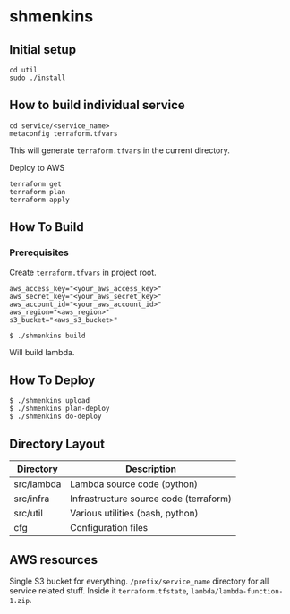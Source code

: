 # shmenkins

## Initial setup

```
cd util
sudo ./install
```

## How to build individual service

```
cd service/<service_name>
metaconfig terraform.tfvars
```
This will generate `terraform.tfvars` in the current directory.

Deploy to AWS
```
terraform get
terraform plan
terraform apply
```

## How To Build
### Prerequisites
Create `terraform.tfvars` in project root.
```
aws_access_key="<your_aws_access_key>"
aws_secret_key="<your_aws_secret_key>"
aws_account_id="<your_aws_account_id>"
aws_region="<aws_region>"
s3_bucket="<aws_s3_bucket>"
```

```
$ ./shmenkins build
```
Will build lambda.

## How To Deploy

```
$ ./shmenkins upload
$ ./shmenkins plan-deploy
$ ./shmenkins do-deploy
```

## Directory Layout

Directory | Description
----------|----------------
src/lambda | Lambda source code (python)
src/infra | Infrastructure source code (terraform)
src/util | Various utilities (bash, python)
cfg | Configuration files

## AWS resources
Single S3 bucket for everything. `/prefix/service_name` directory for all service related stuff. Inside it `terraform.tfstate`, `lambda/lambda-function-1.zip`.
